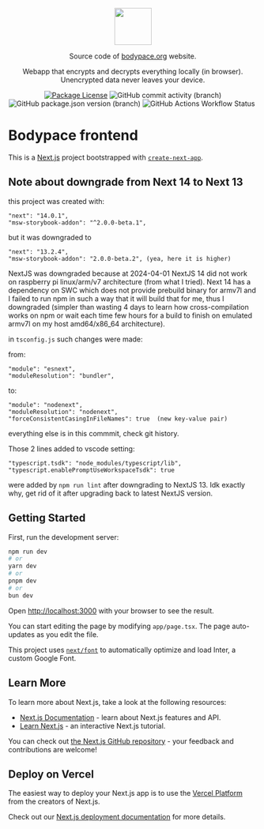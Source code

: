 <p align="center">
  <a href="https://bodypace.org" target="_blank">
    <img src="https://bodypace.org/favicon.ico" width="75"/>
  </a>
</p>

<p align="center">
  Source code of <a href="https://bodypace.org">bodypace.org</a> website.
</p>

<p align="center">
  Webapp that encrypts and decrypts everything locally (in browser). Unencrypted data never leaves your device.
</p>

<p align="center">
  <a href="https://github.com/Bodypace/bodypace-frontend/blob/master/LICENSE">
  <img src="https://img.shields.io/github/license/bodypace/bodypace-frontend" alt="Package License" /></a>
  <img alt="GitHub commit activity (branch)" src="https://img.shields.io/github/commit-activity/t/bodypace/bodypace-frontend">
  <img alt="GitHub package.json version (branch)" src="https://img.shields.io/github/package-json/v/bodypace/bodypace-frontend/master">
  <img alt="GitHub Actions Workflow Status" src="https://img.shields.io/github/actions/workflow/status/bodypace/bodypace-frontend/chromatic.yml?label=tests">
  <img alt="" src="https://img.shields.io/badge/status-not%20ready%20yet%20(under%20development)-yellow" />
</p>

# Bodypace frontend

This is a [Next.js](https://nextjs.org/) project bootstrapped with [`create-next-app`](https://github.com/vercel/next.js/tree/canary/packages/create-next-app).

## Note about downgrade from Next 14 to Next 13

this project was created with:

    "next": "14.0.1",
    "msw-storybook-addon": "^2.0.0-beta.1",

but it was downgraded to

    "next": "13.2.4",
    "msw-storybook-addon": "2.0.0-beta.2", (yea, here it is higher)

NextJS was downgraded because at 2024-04-01 NextJS 14 did not work on raspberry pi linux/arm/v7 architecture (from what I tried).
Next 14 has a dependency on SWC which does not provide prebuild binary for armv7l and I failed to run npm in such a way
that it will build that for me, thus I downgraded (simpler than wasting 4 days to learn how cross-compilation works on npm or wait
each time few hours for a build to finish on emulated armv7l on my host amd64/x86_64 architecture).

in `tsconfig.js` such changes were made:

from:

    "module": "esnext",
    "moduleResolution": "bundler",

to:

    "module": "nodenext",
    "moduleResolution": "nodenext",
    "forceConsistentCasingInFileNames": true  (new key-value pair)

everything else is in this commmit, check git history.

Those 2 lines added to vscode setting:

    "typescript.tsdk": "node_modules/typescript/lib",
    "typescript.enablePromptUseWorkspaceTsdk": true

were added by `npm run lint` after downgrading to NextJS 13. Idk exactly why, get rid of it after upgrading back to latest NextJS version.

## Getting Started

First, run the development server:

```bash
npm run dev
# or
yarn dev
# or
pnpm dev
# or
bun dev
```

Open [http://localhost:3000](http://localhost:3000) with your browser to see the result.

You can start editing the page by modifying `app/page.tsx`. The page auto-updates as you edit the file.

This project uses [`next/font`](https://nextjs.org/docs/basic-features/font-optimization) to automatically optimize and load Inter, a custom Google Font.

## Learn More

To learn more about Next.js, take a look at the following resources:

- [Next.js Documentation](https://nextjs.org/docs) - learn about Next.js features and API.
- [Learn Next.js](https://nextjs.org/learn) - an interactive Next.js tutorial.

You can check out [the Next.js GitHub repository](https://github.com/vercel/next.js/) - your feedback and contributions are welcome!

## Deploy on Vercel

The easiest way to deploy your Next.js app is to use the [Vercel Platform](https://vercel.com/new?utm_medium=default-template&filter=next.js&utm_source=create-next-app&utm_campaign=create-next-app-readme) from the creators of Next.js.

Check out our [Next.js deployment documentation](https://nextjs.org/docs/deployment) for more details.
